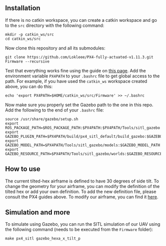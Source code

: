 ## Installation

If there is no catkin workspace, you can create a catkin workspace and go to the `src` directory with the following command:

```
mkdir -p catkin_ws/src
cd catkin_ws/src
```

Now clone this repository and all its submodules:

```
git clone https://github.com/Lokleee/PX4-fully-actuated-v1.11.3.git Firmware --recursive
```
Test that everything works fine using the guide on [this page](https://dev.px4.io/master/en/setup/building_px4.html#first-build-using-the-jmavsim-simulator).
Add the environment variable `PX4PATH` to your `.bashrc` file to get global access to the path. For example, if you have used the `catkin_ws` workspace created above, you can do this:

```
echo 'export PX4PATH=$HOME/catkin_ws/src/Firmware' >> ~/.bashrc
```

Now make sure you properly set the Gazebo path to the one in this repo. Add the following to the end of your `.bashrc` file:

```
source /usr/share/gazebo/setup.sh
export ROS_PACKAGE_PATH=$ROS_PACKAGE_PATH:$PX4PATH:$PX4PATH/Tools/sitl_gazebo
export GAZEBO_PLUGIN_PATH=$PX4PATH/build/px4_sitl_default/build_gazebo:$GAZEBO_PLUGIN_PATH
export GAZEBO_MODEL_PATH=$PX4PATH/Tools/sitl_gazebo/models:$GAZEBO_MODEL_PATH
export GAZEBO_RESOURCE_PATH=$PX4PATH/Tools/sitl_gazebo/worlds:$GAZEBO_RESOURCE_PATH
```

## How to use

The current tilted-hex airframe is defined to have 30 degrees of side tilt. To change the geometry for your airframe, you can modify the definition of the tilted hex or add your own definition. To add the new definition file, please consult the PX4 guides above. To modify our airframe, you can find it [here](https://github.com/Lokleee/PX4-fully-actuated-v1.11.3/blob/v1.11.3-master/src/lib/mixer/MultirotorMixer/geometries/hex_x_tilt.toml).

## Simulation and more

To simulate using Gazebo, you can run the SITL simulation of our UAV using the following command (needs to be executed from the `Firmware` folder):

```
make px4_sitl gazebo_hexa_x_tilt_p
```
